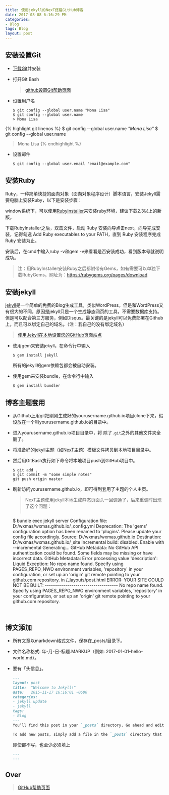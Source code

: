 ```yaml
---
title: 使用jekyll的NexT搭建GitHub博客
date: 2017-08-08 6:16:29 PM 
categories:
- Blog
tags: Blog
layout: post
---
```


## 安装设置Git ##

- [下载Git](https://git-scm.com/downloads)并安装
- 打开Git Bash

	>[github设置Git帮助页面](https://help.github.com/articles/set-up-git/) 

- 设置用户名

	```git
	$ git config --global user.name "Mona Lisa"
	$ git config --global user.name
	> Mona Lisa
	```

{% highlight git linenos %}
$ git config --global user.name *"Mona Lisa"*
$ git config --global user.name
> Mona Lisa
{% endhighlight %}

- 设置邮件 

	```git
	$ git config --global user.email "email@example.com"
	```

## 安装Ruby ##

Ruby，一种简单快捷的面向对象（面向对象程序设计）脚本语言，安装Jekyll需要电脑上安装Ruby，以下是安装步骤：

window系统下，可以使用[RubyInstaller](http://rubyinstaller.org/downloads/)来安装ruby环境，建议下载2.3以上的新版。

下载RubyInstaller之后，双击文件，启动 Ruby 安装向导点击next，向导完成安装，记得勾选 Add Ruby executables to your PATH，直到 Ruby 安装程序完成 Ruby 安装为止。

安装后，在cmd中输入ruby -v和gem -v来看看是否安装成功，看到版本号就说明成功。

> 注：用RubyInstaller安装Ruby之后都附带有Gems，如有需要可以单独下载RubyGems。网址为：https://rubygems.org/pages/download

## 安装jekyll ##

[jekyll](http://jekyllcn.com/)是一个简单的免费的Blog生成工具，类似WordPress。但是和WordPress又有很大的不同，原因是jekyll只是一个生成静态网页的工具，不需要数据库支持。但是可以配合第三方服务，例如Disqus。最关键的是jekyll可以免费部署在Github上，而且可以绑定自己的域名。（注：我自己的没有绑定域名）

>[使用Jekyll在本地设置您的GitHub页面站点](https://help.github.com/articles/setting-up-your-github-pages-site-locally-with-jekyll/)

- 使用gem来安装jekyll，在命令行中输入

	`$ gem install jekyll`

	所有的jekyll的gem依赖包都会被自动安装。

- 使用gem来安装bundle，在命令行中输入

	`$ gem install bundler`

## 博客主题套用 ##

- 从Github上用git把刚刚生成好的yourusername.github.io项目clone下来，假设放在一个叫yourusername.github.io的目录中。
- 进入yourusername.github.io项目目录中，将 除了`.git`之外的其他文件夹全删了。
- 将准备好的jekyll主题（如[NexT主题](http://theme-next.simpleyyt.com/)）模板文件拷贝到本地项目目录中。
- 然后用GitBash执行如下命令将本地项目push到GitHub项目中。

	```git
	$ git add .
	$ git commit -m "some simple notes"
	git push origin master
	```

- 刷新访问yourusername.github.io，即可得到套用了主题的个人主页。

	>NexT主题使用jekyll本地生成静态页面头一回调通了，后来重调时出现了这个问题：
	>```jekyll 
	$ bundle exec jekyll server
	Configuration file: D:/wxmas/wxmas.github.io/_config.yml
       Deprecation: The 'gems' configuration option has been renamed to 'plugins'. Please update your config file accordingly.
            Source: D:/wxmas/wxmas.github.io
       Destination: D:/wxmas/wxmas.github.io/_site
	Incremental build: disabled. Enable with --incremental
      Generating...
	GitHub Metadata: No GitHub API authentication could be found. Some fields may be missing or have incorrect data.
	GitHub Metadata: Error processing value 'description':
	Liquid Exception: No repo name found. Specify using PAGES_REPO_NWO environment variables, 'repository' in your configuration, or set up an 'origin' git remote pointing to your github.com repository. in /_layouts/post.html
             ERROR: YOUR SITE COULD NOT BE BUILT:
                    ------------------------------------
                    No repo name found. Specify using PAGES_REPO_NWO environment variables, 'repository' in your configuration, or set up an 'origin' git remote pointing to your github.com repository.
	```


## 博文添加 ##

- 所有文章以markdown格式文件，保存在_posts/目录下。
- 文件名称格式: 年-月-日-标题.MARKUP（例如: 2017-01-01-hello-world.md）。
- 要有「头信息」。
	
	```markdown
	---
	layout: post
	title:  "Welcome to Jekyll!"
	date:   2015-11-17 16:16:01 -0600
	categories: 
	- jekyll update
	- jekyll
	tags:
	- Blog
	---
	You’ll find this post in your `_posts` directory. Go ahead and edit it and re-build the site to see your changes. You can rebuild the site in many different ways, but the most common way is to run `bundle exec jekyll serve`, which launches a web server and auto-regenerates your site when a file is updated.

	To add new posts, simply add a file in the `_posts` directory that follows the convention `YYYY-MM-DD-name-of-post.ext` and includes the necessary front matter. Take a look at the source for this post to get an idea about how it works.

	````

	即使都不写，也至少必须填上
	
	```markdown
	---
	---
	````

## Over ##

>[GitHub帮助页面](https://help.github.com/)